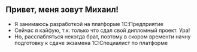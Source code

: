 ## Привет, меня зовут Михаил!
- Я занимаюсь разработкой на платформе 1С:Предприятие
- Сейчас я кайфую, т.к. только что сдал свой дипломный проект. Ура!
- Но, расслабляться некогда брат, поэтому в скором временти начну подготовку к сдаче экзамена 1С:Специалист по платформе


<!---
TumanovMikhail/TumanovMikhail is a ✨ special ✨ repository because its `README.md` (this file) appears on your GitHub profile.
You can click the Preview link to take a look at your changes.
--->
